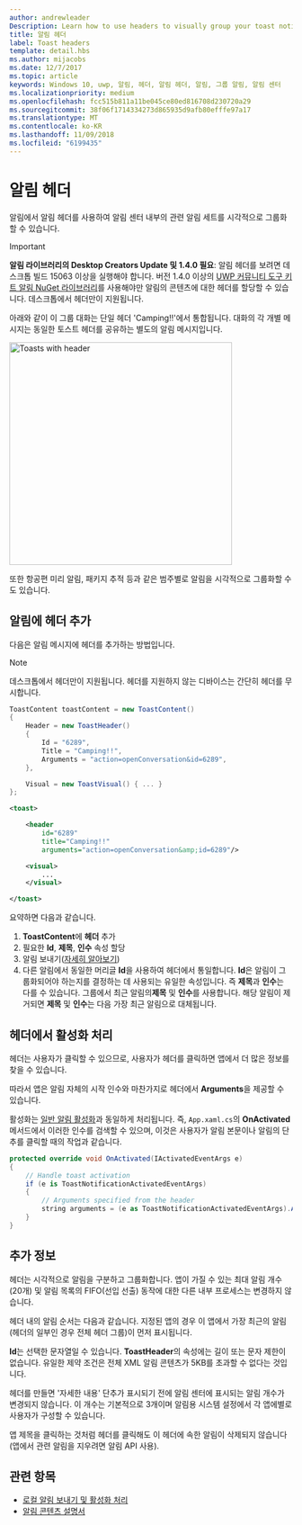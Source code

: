 ```yaml
---
author: andrewleader
Description: Learn how to use headers to visually group your toast notifications in Action Center.
title: 알림 헤더
label: Toast headers
template: detail.hbs
ms.author: mijacobs
ms.date: 12/7/2017
ms.topic: article
keywords: Windows 10, uwp, 알림, 헤더, 알림 헤더, 알림, 그룹 알림, 알림 센터
ms.localizationpriority: medium
ms.openlocfilehash: fcc515b811a11be045ce80ed816708d230720a29
ms.sourcegitcommit: 38f06f1714334273d865935d9afb80efffe97a17
ms.translationtype: MT
ms.contentlocale: ko-KR
ms.lasthandoff: 11/09/2018
ms.locfileid: "6199435"
---
```

# <a name="toast-headers"></a>알림 헤더

알림에서 알림 헤더를 사용하여 알림 센터 내부의 관련 알림 세트를 시각적으로 그룹화할 수 있습니다.

> [!IMPORTANT]
> **알림 라이브러리의 Desktop Creators Update 및 1.4.0 필요**: 알림 헤더를 보려면 데스크톱 빌드 15063 이상을 실행해야 합니다. 버전 1.4.0 이상의 [UWP 커뮤니티 도구 키트 알림 NuGet 라이브러리](https://www.nuget.org/packages/Microsoft.Toolkit.Uwp.Notifications/)를 사용해야만 알림의 콘텐츠에 대한 헤더를 할당할 수 있습니다. 데스크톱에서 헤더만이 지원됩니다.

아래와 같이 이 그룹 대화는 단일 헤더 'Camping!!'에서 통합됩니다. 대화의 각 개별 메시지는 동일한 토스트 헤더를 공유하는 별도의 알림 메시지입니다.

<img alt="Toasts with header" src="images/toast-headers-action-center.png" width="396"/>

또한 항공편 미리 알림, 패키지 추적 등과 같은 범주별로 알림을 시각적으로 그룹화할 수도 있습니다.

## <a name="add-a-header-to-a-toast"></a>알림에 헤더 추가

다음은 알림 메시지에 헤더를 추가하는 방법입니다.

> [!NOTE]
> 데스크톱에서 헤더만이 지원됩니다. 헤더를 지원하지 않는 디바이스는 간단히 헤더를 무시합니다.

```csharp
ToastContent toastContent = new ToastContent()
{
    Header = new ToastHeader()
    {
        Id = "6289",
        Title = "Camping!!",
        Arguments = "action=openConversation&id=6289",
    },

    Visual = new ToastVisual() { ... }
};
```

```xml
<toast>

    <header
        id="6289"
        title="Camping!!"
        arguments="action=openConversation&amp;id=6289"/>

    <visual>
        ...
    </visual>

</toast>
```

요약하면 다음과 같습니다.

1. **ToastContent**에 **헤더** 추가
2. 필요한 **Id**, **제목**, **인수** 속성 할당
3. 알림 보내기([자세히 알아보기](send-local-toast.md))
4. 다른 알림에서 동일한 머리글 **Id**을 사용하여 헤더에서 통일합니다.  **Id**은 알림이 그룹화되어야 하는지를 결정하는 데 사용되는 유일한 속성입니다. 즉 **제목**과 **인수**는 다를 수 있습니다. 그룹에서 최근 알림의**제목** 및 **인수**를 사용합니다. 해당 알림이 제거되면 **제목** 및 **인수**는 다음 가장 최근 알림으로 대체됩니다.


## <a name="handle-activation-from-a-header"></a>헤더에서 활성화 처리

헤더는 사용자가 클릭할 수 있으므로, 사용자가 헤더를 클릭하면 앱에서 더 많은 정보를 찾을 수 있습니다.

따라서 앱은 알림 자체의 시작 인수와 마찬가지로 헤더에서 **Arguments**을 제공할 수 있습니다.

활성화는 [일반 알림 활성화](send-local-toast.md#handling-activation-1)과 동일하게 처리됩니다. 즉, `App.xaml.cs`의 **OnActivated** 메서드에서 이러한 인수를 검색할 수 있으며, 이것은 사용자가 알림 본문이나 알림의 단추를 클릭할 때의 작업과 같습니다.

```csharp
protected override void OnActivated(IActivatedEventArgs e)
{
    // Handle toast activation
    if (e is ToastNotificationActivatedEventArgs)
    {
        // Arguments specified from the header
        string arguments = (e as ToastNotificationActivatedEventArgs).Argument;
    }
}
```


## <a name="additional-info"></a>추가 정보

헤더는 시각적으로 알림을 구분하고 그룹화합니다. 앱이 가질 수 있는 최대 알림 개수(20개) 및 알림 목록의 FIFO(선입 선출) 동작에 대한 다른 내부 프로세스는 변경하지 않습니다.

헤더 내의 알림 순서는 다음과 같습니다. 지정된 앱의 경우 이 앱에서 가장 최근의 알림(헤더의 일부인 경우 전체 헤더 그룹)이 먼저 표시됩니다.

**Id**는 선택한 문자열일 수 있습니다. **ToastHeader**의 속성에는 길이 또는 문자 제한이 없습니다. 유일한 제약 조건은 전체 XML 알림 콘텐츠가 5KB를 초과할 수 없다는 것입니다.

헤더를 만들면 '자세한 내용' 단추가 표시되기 전에 알림 센터에 표시되는 알림 개수가 변경되지 않습니다. 이 개수는 기본적으로 3개이며 알림용 시스템 설정에서 각 앱에별로 사용자가 구성할 수 있습니다.

앱 제목을 클릭하는 것처럼 헤더를 클릭해도 이 헤더에 속한 알림이 삭제되지 않습니다(앱에서 관련 알림을 지우려면 알림 API 사용).


## <a name="related-topics"></a>관련 항목

- [로컬 알림 보내기 및 활성화 처리](send-local-toast.md)
- [알림 콘텐츠 설명서](adaptive-interactive-toasts.md)